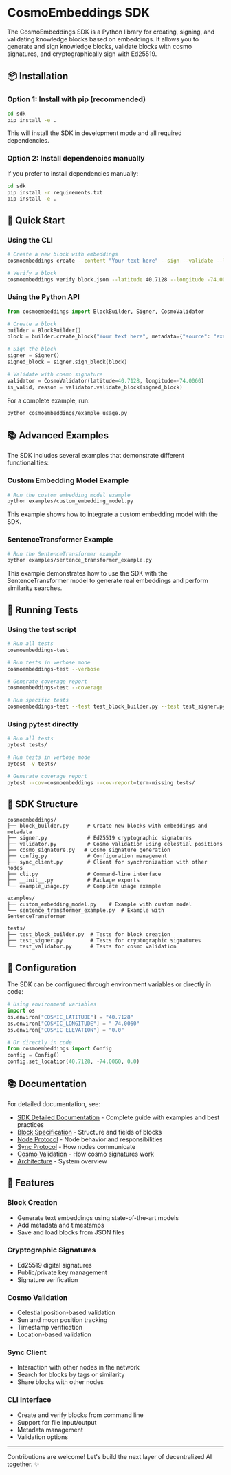 # CosmoEmbeddings SDK

The CosmoEmbeddings SDK is a Python library for creating, signing, and validating knowledge blocks based on embeddings. It allows you to generate and sign knowledge blocks, validate blocks with cosmo signatures, and cryptographically sign with Ed25519.

## 📦 Installation

### Option 1: Install with pip (recommended)

```bash
cd sdk
pip install -e .
```

This will install the SDK in development mode and all required dependencies.

### Option 2: Install dependencies manually

If you prefer to install dependencies manually:

```bash
cd sdk
pip install -r requirements.txt
pip install -e .
```

## 🚀 Quick Start

### Using the CLI

```bash
# Create a new block with embeddings
cosmoembeddings create --content "Your text here" --sign --validate --latitude 40.7128 --longitude -74.0060

# Verify a block
cosmoembeddings verify block.json --latitude 40.7128 --longitude -74.0060
```

### Using the Python API

```python
from cosmoembeddings import BlockBuilder, Signer, CosmoValidator

# Create a block
builder = BlockBuilder()
block = builder.create_block("Your text here", metadata={"source": "example"})

# Sign the block
signer = Signer()
signed_block = signer.sign_block(block)

# Validate with cosmo signature
validator = CosmoValidator(latitude=40.7128, longitude=-74.0060)
is_valid, reason = validator.validate_block(signed_block)
```

For a complete example, run:
```bash
python cosmoembeddings/example_usage.py
```

## 📚 Advanced Examples

The SDK includes several examples that demonstrate different functionalities:

### Custom Embedding Model Example

```bash
# Run the custom embedding model example
python examples/custom_embedding_model.py
```

This example shows how to integrate a custom embedding model with the SDK.

### SentenceTransformer Example

```bash
# Run the SentenceTransformer example
python examples/sentence_transformer_example.py
```

This example demonstrates how to use the SDK with the SentenceTransformer model to generate real embeddings and perform similarity searches.

## 🧪 Running Tests

### Using the test script

```bash
# Run all tests
cosmoembeddings-test

# Run tests in verbose mode
cosmoembeddings-test --verbose

# Generate coverage report
cosmoembeddings-test --coverage

# Run specific tests
cosmoembeddings-test --test test_block_builder.py --test test_signer.py
```

### Using pytest directly

```bash
# Run all tests
pytest tests/

# Run tests in verbose mode
pytest -v tests/

# Generate coverage report
pytest --cov=cosmoembeddings --cov-report=term-missing tests/
```

## 📁 SDK Structure

```
cosmoembeddings/
├── block_builder.py      # Create new blocks with embeddings and metadata
├── signer.py             # Ed25519 cryptographic signatures
├── validator.py          # Cosmo validation using celestial positions
├── cosmo_signature.py   # Cosmo signature generation
├── config.py             # Configuration management
├── sync_client.py        # Client for synchronization with other nodes
├── cli.py                # Command-line interface
├── __init__.py           # Package exports
└── example_usage.py      # Complete usage example

examples/
├── custom_embedding_model.py    # Example with custom model
└── sentence_transformer_example.py  # Example with SentenceTransformer

tests/
├── test_block_builder.py  # Tests for block creation
├── test_signer.py         # Tests for cryptographic signatures
└── test_validator.py      # Tests for cosmo validation
```

## 🔧 Configuration

The SDK can be configured through environment variables or directly in code:

```python
# Using environment variables
import os
os.environ["COSMIC_LATITUDE"] = "40.7128"
os.environ["COSMIC_LONGITUDE"] = "-74.0060"
os.environ["COSMIC_ELEVATION"] = "0.0"

# Or directly in code
from cosmoembeddings import Config
config = Config()
config.set_location(40.7128, -74.0060, 0.0)
```

## 📚 Documentation

For detailed documentation, see:

- [SDK Detailed Documentation](../docs/sdk_detailed.md) - Complete guide with examples and best practices
- [Block Specification](../docs/block_spec.md) - Structure and fields of blocks
- [Node Protocol](../docs/node_protocol.md) - Node behavior and responsibilities
- [Sync Protocol](../docs/sync_protocol.md) - How nodes communicate
- [Cosmo Validation](../docs/cosmo_validation.md) - How cosmo signatures work
- [Architecture](../docs/architecture.md) - System overview

## 🌟 Features

### Block Creation
- Generate text embeddings using state-of-the-art models
- Add metadata and timestamps
- Save and load blocks from JSON files

### Cryptographic Signatures
- Ed25519 digital signatures
- Public/private key management
- Signature verification

### Cosmo Validation
- Celestial position-based validation
- Sun and moon position tracking
- Timestamp verification
- Location-based validation

### Sync Client
- Interaction with other nodes in the network
- Search for blocks by tags or similarity
- Share blocks with other nodes

### CLI Interface
- Create and verify blocks from command line
- Support for file input/output
- Metadata management
- Validation options

---

Contributions are welcome! Let's build the next layer of decentralized AI together. ✨
